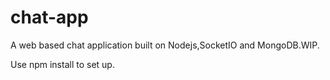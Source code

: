 # chat-app
A web based chat application built on Nodejs,SocketIO and MongoDB.WIP.

Use npm install to set up.